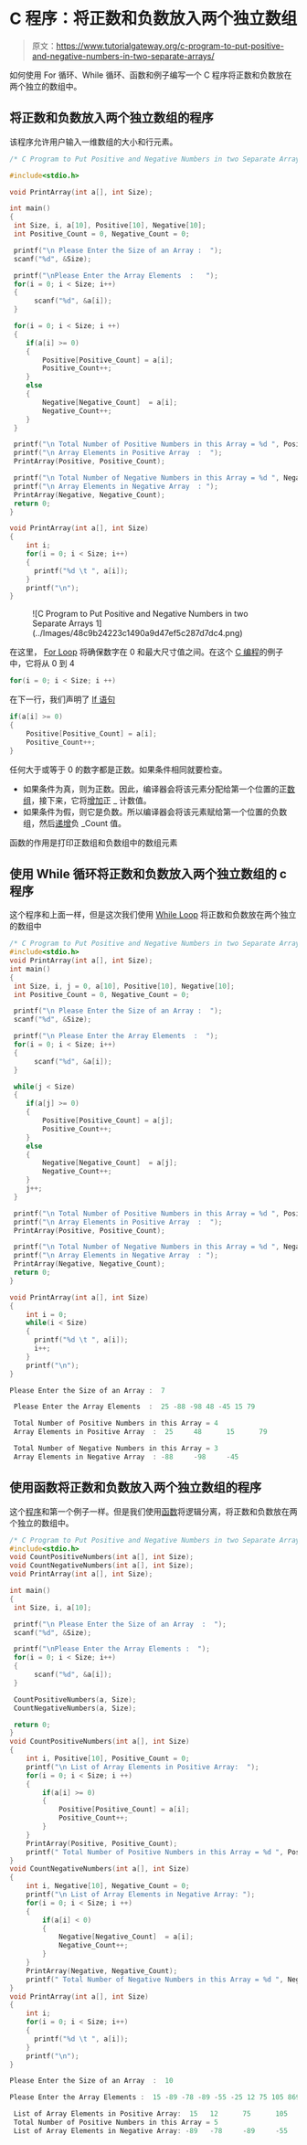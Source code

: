 # C 程序：将正数和负数放入两个独立数组

> 原文：<https://www.tutorialgateway.org/c-program-to-put-positive-and-negative-numbers-in-two-separate-arrays/>

如何使用 For 循环、While 循环、函数和例子编写一个 C 程序将正数和负数放在两个独立的数组中。

## 将正数和负数放入两个独立数组的程序

该程序允许用户输入一维数组的大小和行元素。

```c
/* C Program to Put Positive and Negative Numbers in two Separate Arrays */

#include<stdio.h>

void PrintArray(int a[], int Size);

int main()
{
 int Size, i, a[10], Positive[10], Negative[10];
 int Positive_Count = 0, Negative_Count = 0;

 printf("\n Please Enter the Size of an Array :  ");
 scanf("%d", &Size);

 printf("\nPlease Enter the Array Elements  :   ");
 for(i = 0; i < Size; i++)
 {
      scanf("%d", &a[i]);
 }

 for(i = 0; i < Size; i ++)
 {
 	if(a[i] >= 0)
 	{
 		Positive[Positive_Count] = a[i];
 		Positive_Count++;
	}
	else
	{
		Negative[Negative_Count]  = a[i];
	 	Negative_Count++;
	}
 }

 printf("\n Total Number of Positive Numbers in this Array = %d ", Positive_Count);
 printf("\n Array Elements in Positive Array  :  ");
 PrintArray(Positive, Positive_Count);

 printf("\n Total Number of Negative Numbers in this Array = %d ", Negative_Count);
 printf("\n Array Elements in Negative Array  : ");
 PrintArray(Negative, Negative_Count);
 return 0;
}

void PrintArray(int a[], int Size)
{
	int i;		
 	for(i = 0; i < Size; i++)
  	{
      printf("%d \t ", a[i]);
    }
    printf("\n");
}
```

<figure class="wp-block-image">![C Program to Put Positive and Negative Numbers in two Separate Arrays 1](../Images/48c9b24223c1490a9d47ef5c287d7dc4.png)</figure>

在这里， [For Loop](https://www.tutorialgateway.org/for-loop-in-c-programming/) 将确保数字在 0 和最大尺寸值之间。在这个 [C 编程](https://www.tutorialgateway.org/c-programming/)的例子中，它将从 0 到 4

```c
for(i = 0; i < Size; i ++)

```

在下一行，我们声明了 [If 语句](https://www.tutorialgateway.org/if-statement-in-c/ "If Statement in C")

```c
if(a[i] >= 0) 
{
    Positive[Positive_Count] = a[i]; 
    Positive_Count++; 
}
```

任何大于或等于 0 的数字都是正数。如果条件相同就要检查。

*   如果条件为真，则为正数。因此，编译器会将该元素分配给第一个位置的正[数组](https://www.tutorialgateway.org/array-in-c/)，接下来，它将[增加](https://www.tutorialgateway.org/increment-and-decrement-operators-in-c/)正 _ 计数值。
*   如果条件为假，则它是负数。所以编译器会将该元素赋给第一个位置的负数组，然后[递增](https://www.tutorialgateway.org/increment-and-decrement-operators-in-c/)负 _Count 值。

函数的作用是打印正数组和负数组中的数组元素

## 使用 While 循环将正数和负数放入两个独立数组的 c 程序

这个程序和上面一样，但是这次我们使用 [While Loop](https://www.tutorialgateway.org/while-loop-in-c/) 将正数和负数放在两个独立的数组中

```c
/* C Program to Put Positive and Negative Numbers in two Separate Arrays */
#include<stdio.h>
void PrintArray(int a[], int Size);
int main()
{
 int Size, i, j = 0, a[10], Positive[10], Negative[10];
 int Positive_Count = 0, Negative_Count = 0;

 printf("\n Please Enter the Size of an Array :  ");
 scanf("%d", &Size);

 printf("\n Please Enter the Array Elements  :  ");
 for(i = 0; i < Size; i++)
 {
      scanf("%d", &a[i]);
 }

 while(j < Size)
 {
 	if(a[j] >= 0)
 	{
 		Positive[Positive_Count] = a[j];
 		Positive_Count++;
	}
	else
	{
		Negative[Negative_Count]  = a[j];
	 	Negative_Count++;
	}
	j++;
 }

 printf("\n Total Number of Positive Numbers in this Array = %d ", Positive_Count);
 printf("\n Array Elements in Positive Array  :  ");
 PrintArray(Positive, Positive_Count);

 printf("\n Total Number of Negative Numbers in this Array = %d ", Negative_Count);
 printf("\n Array Elements in Negative Array  : ");
 PrintArray(Negative, Negative_Count);
 return 0;
}

void PrintArray(int a[], int Size)
{
	int i = 0;		
 	while(i < Size)
  	{
      printf("%d \t ", a[i]);
      i++;
    }
    printf("\n");
}
```

```c
Please Enter the Size of an Array :  7

 Please Enter the Array Elements  :  25 -88 -98 48 -45 15 79

 Total Number of Positive Numbers in this Array = 4 
 Array Elements in Positive Array  :  25 	 48 	 15 	 79 	 

 Total Number of Negative Numbers in this Array = 3 
 Array Elements in Negative Array  : -88 	 -98 	 -45 
```

## 使用函数将正数和负数放入两个独立数组的程序

这个[程序](https://www.tutorialgateway.org/c-programming-examples/)和第一个例子一样。但是我们使用[函数](https://www.tutorialgateway.org/functions-in-c/)将逻辑分离，将正数和负数放在两个独立的数组中。

```c
/* C Program to Put Positive and Negative Numbers in two Separate Arrays */
#include<stdio.h>
void CountPositiveNumbers(int a[], int Size);
void CountNegativeNumbers(int a[], int Size);
void PrintArray(int a[], int Size);

int main()
{
 int Size, i, a[10];

 printf("\n Please Enter the Size of an Array  :  ");
 scanf("%d", &Size);

 printf("\nPlease Enter the Array Elements :  ");
 for(i = 0; i < Size; i++)
 {
      scanf("%d", &a[i]);
 }

 CountPositiveNumbers(a, Size);
 CountNegativeNumbers(a, Size);

 return 0;
}
void CountPositiveNumbers(int a[], int Size)
{
	int i, Positive[10], Positive_Count = 0;
	printf("\n List of Array Elements in Positive Array:  ");
	for(i = 0; i < Size; i ++)
	{
	 	if(a[i] >= 0)
 		{
 			Positive[Positive_Count] = a[i];
 			Positive_Count++;
		}
	}
	PrintArray(Positive, Positive_Count);
	printf(" Total Number of Positive Numbers in this Array = %d ", Positive_Count);
}
void CountNegativeNumbers(int a[], int Size)
{
	int i, Negative[10], Negative_Count = 0;
	printf("\n List of Array Elements in Negative Array: ");
	for(i = 0; i < Size; i ++)
	{
	 	if(a[i] < 0)
 		{
 			Negative[Negative_Count]  = a[i];
 			Negative_Count++;
		}
	}
	PrintArray(Negative, Negative_Count);	
	printf(" Total Number of Negative Numbers in this Array = %d ", Negative_Count);
}
void PrintArray(int a[], int Size)
{
	int i;		
 	for(i = 0; i < Size; i++)
  	{
      printf("%d \t ", a[i]);
    }
    printf("\n");
}
```

```c
Please Enter the Size of an Array  :  10

Please Enter the Array Elements :  15 -89 -78 -89 -55 -25 12 75 105 869

 List of Array Elements in Positive Array:  15 	 12 	 75 	 105 	 869 	 
 Total Number of Positive Numbers in this Array = 5 
 List of Array Elements in Negative Array: -89 	 -78 	 -89 	 -55 	 -25 
```